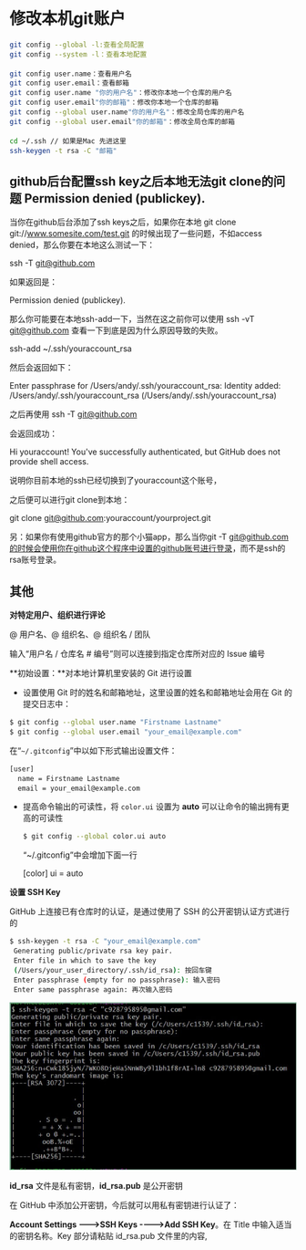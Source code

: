 # 修改本机git账户

```sh
git config --global -l:查看全局配置
git config --system -l：查看本地配置

git config user.name：查看用户名
git config user.email：查看邮箱
git config user.name "你的用户名"：修改你本地一个仓库的用户名
git config user.email"你的邮箱"：修改你本地一个仓库的邮箱
git config --global user.name"你的用户名"：修改全局仓库的用户名
git config --global user.email"你的邮箱"：修改全局仓库的邮箱

cd ~/.ssh // 如果是Mac 先进这里
ssh-keygen -t rsa -C "邮箱"
```

## github后台配置ssh key之后本地无法git clone的问题 Permission denied (publickey).

当你在github后台添加了ssh keys之后，如果你在本地 git clone git://www.somesite.com/test.git 的时候出现了一些问题，不如access denied，那么你要在本地这么测试一下：

ssh -T git@github.com

如果返回是：

Permission denied (publickey).

那么你可能要在本地ssh-add一下，当然在这之前你可以使用 ssh -vT git@github.com 查看一下到底是因为什么原因导致的失败。

ssh-add ~/.ssh/youraccount_rsa

然后会返回如下：

Enter passphrase for /Users/andy/.ssh/youraccount_rsa:
Identity added: /Users/andy/.ssh/youraccount_rsa (/Users/andy/.ssh/youraccount_rsa)

之后再使用 ssh -T git@github.com

会返回成功：

Hi youraccount! You've successfully authenticated, but GitHub does not provide shell access.

说明你目前本地的ssh已经切换到了youraccount这个账号，

之后便可以进行git clone到本地：

git clone git@github.com:youraccount/yourproject.git

另：如果你有使用github官方的那个小猫app，那么当你git -T git@github.com的时候会使用你在github这个程序中设置的github账号进行登录，而不是ssh的rsa账号登录。



## 其他

**对特定用户、组织进行评论**

@ 用户名、@ 组织名、@ 组织名 / 团队

输入“用户名 / 仓库名 # 编号”则可以连接到指定仓库所对应的 Issue 编号

**初始设置：**对本地计算机里安装的 Git 进行设置

- 设置使用 Git 时的姓名和邮箱地址，这里设置的姓名和邮箱地址会用在 Git 的提交日志中：

```sh
$ git config --global user.name "Firstname Lastname"
$ git config --global user.email "your_email@example.com"
```

在“`~/.gitconfig`”中以如下形式输出设置文件：

```sh
[user]
  name = Firstname Lastname
  email = your_email@example.com
```

- 提高命令输出的可读性，将 `color.ui` 设置为 **auto** 可以让命令的输出拥有更高的可读性

  ```sh
  $ git config --global color.ui auto
  ```

  “~/.gitconfig”中会增加下面一行

  [color]
    ui = auto

**设置 SSH Key**

GitHub 上连接已有仓库时的认证，是通过使用了 SSH 的公开密钥认证方式进行的

```sh
$ ssh-keygen -t rsa -C "your_email@example.com"
 Generating public/private rsa key pair.
 Enter file in which to save the key
 (/Users/your_user_directory/.ssh/id_rsa): 按回车键
 Enter passphrase (empty for no passphrase): 输入密码
 Enter same passphrase again: 再次输入密码
```

![](../../assets/github/ssh.jpg)

**id_rsa** 文件是私有密钥，**id_rsa.pub** 是公开密钥

在 GitHub 中添加公开密钥，今后就可以用私有密钥进行认证了：

**Account Settings --->SSH Keys  ---->Add SSH Key**。在 Title 中输入适当的密钥名称。Key 部分请粘贴 id_rsa.pub 文件里的内容,
